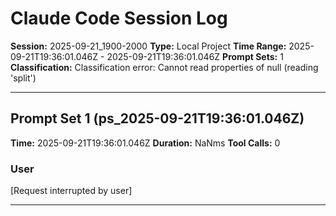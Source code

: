 # Claude Code Session Log

**Session:** 2025-09-21_1900-2000
**Type:** Local Project
**Time Range:** 2025-09-21T19:36:01.046Z - 2025-09-21T19:36:01.046Z
**Prompt Sets:** 1
**Classification:** Classification error: Cannot read properties of null (reading 'split')

---

<a name="ps_2025-09-21T19:36:01.046Z"></a>
## Prompt Set 1 (ps_2025-09-21T19:36:01.046Z)

**Time:** 2025-09-21T19:36:01.046Z
**Duration:** NaNms
**Tool Calls:** 0

### User

[Request interrupted by user]

---

